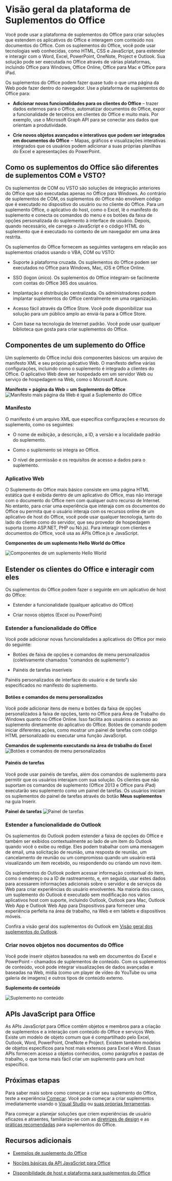 
# <a name="office-add-ins-platform-overview"></a>Visão geral da plataforma de Suplementos do Office

Você pode usar a plataforma de suplementos do Office para criar soluções que estendem os aplicativos do Office e interagem com conteúdo nos documentos do Office. Com os suplementos do Office, você pode usar tecnologias web conhecidas, como HTML, CSS e JavaScript, para estender e interagir com o Word, Excel, PowerPoint, OneNote, Project e Outlook. Sua solução pode ser executada no Office através de várias plataformas, incluindo Office para Windows, Office Online, Office para Mac e Office para iPad.

Os suplementos do Office podem fazer quase tudo o que uma página da Web pode fazer dentro do navegador. Use a plataforma de suplementos do Office para:


-  **Adicionar novas funcionalidades para os clientes do Office** – trazer dados externos para o Office, automatizar documentos do Office, expor a funcionalidade de terceiros em clientes do Office e muito mais.  Por exemplo, use o Microsoft Graph API para se conectar aos dados que orientam a produtividade. 
    
-  **Crie novos objetos avançados e interativos que podem ser integrados em documentos do Office** ‒ Mapas, gráficos e visualizações interativas integrados que os usuários podem adicionar a suas próprias planilhas do Excel e apresentações do PowerPoint. 
    
## <a name="how-are-office-add-ins-different-than-com-and-vsto-add-ins"></a>Como os suplementos do Office são diferentes de suplementos COM e VSTO? 

Os suplementos de COM ou VSTO são soluções de integração anteriores do Office que são executadas apenas no Office para Windows. Ao contrário de suplementos de COM, os suplementos do Office não envolvem código que é executado no dispositivo do usuário ou no cliente do Office. Para um suplemento Office, o aplicativo do host, como o Excel, lê o manifesto do suplemento e conecta os comandos do menu e os botões da faixa de opções personalizada do suplemento à interface de usuário. Depois, quando necessário, ele carrega o JavaScript e o código HTML do suplemento que é executado no contexto de um navegador em uma área restrita. 

Os suplementos do Office fornecem as seguintes vantagens em relação aos suplementos criados usando o VBA, COM ou VSTO: 

- Suporte à plataforma cruzada. Os suplementos do Office podem ser executados no Office para Windows, Mac, iOS e Office Online. 

- SSO (logon único). Os suplementos do Office integram-se facilmente com contas do Office 365 dos usuários. 


- Implantação e distribuição centralizada. Os administradores podem implantar suplementos do Office centralmente em uma organização. 

- Acesso fácil através da Office Store. Você pode disponibilizar sua solução para um público amplo ao enviá-la para a Office Store. 

- Com base na tecnologia de Internet padrão. Você pode usar qualquer biblioteca que gosta para criar suplementos do Office. 

## <a name="components-of-an-office-add-in"></a>Componentes de um suplemento do Office 

Um suplemento do Office inclui dois componentes básicos: um arquivo de manifesto XML e seu próprio aplicativo Web. O manifesto define várias configurações, incluindo como o suplemento é integrado a clientes do Office. O aplicativo Web deve ser hospedado em um servidor Web ou serviço de hospedagem na Web, como o Microsoft Azure.

**Manifesto + página da Web = um Suplemento do Office**
![Manifesto mais página da Web é igual a Suplemento do Office](../images/DK2_AgaveOverview01.png)

### <a name="manifest"></a>Manifesto 

O manifesto é um arquivo XML que especifica configurações e recursos do suplemento, como os seguintes: 

- O nome de exibição, a descrição, a ID, a versão e a localidade padrão do suplemento. 

- Como o suplemento se integra ao Office.  

- O nível de permissão e os requisitos de acesso a dados para o suplemento. 

### <a name="web-app"></a>Aplicativo Web 

O Suplemento do Office mais básico consiste em uma página HTML estática que é exibida dentro de um aplicativo do Office, mas não interage com o documento do Office nem com qualquer outro recurso de Internet. No entanto, para criar uma experiência que interaja com os documentos do Office ou permita que o usuário interaja com os recursos online de um aplicativo de host do Office, você pode usar qualquer tecnologia, tanto do lado do cliente como do servidor, que seu provedor de hospedagem suporta (como ASP.NET, PHP ou Nó.js). Para interagir com clientes e documentos do Office, você usa as APIs Office.js e JavaScript. 

**Componentes de um suplemento Hello World do Office**

![Componentes de um suplemento Hello World](../images/DK2_AgaveOverview07.png)

## <a name="extending-and-interacting-with-office-clients"></a>Estender os clientes do Office e interagir com eles 

Os suplementos do Office podem fazer o seguinte em um aplicativo de host do Office: 

-  Estender a funcionalidade (qualquer aplicativo do Office) 

-  Criar novos objetos (Excel ou PowerPoint) 
 
### <a name="extend-office-functionality"></a>Estender a funcionalidade do Office 

Você pode adicionar novas funcionalidades a aplicativos do Office por meio do seguinte:  

-  Botões de faixa de opções e comandos de menu personalizados (coletivamente chamados "comandos de suplemento") 

-  Painéis de tarefas inseríveis 

Painéis personalizados de interface do usuário e de tarefa são especificados no manifesto do suplemento.  

#### <a name="custom-buttons-and-menu-commands"></a>Botões e comandos de menu personalizados  

Você pode adicionar itens de menu e botões da faixa de opções personalizados à faixa de opções, tanto no Office para Área de Trabalho do Windows quanto no Office Online. Isso facilita aos usuários o acesso ao suplemento diretamente do aplicativo do Office. Botões de comando podem iniciar diferentes ações, como mostrar um painel de tarefas com código HTML personalizado ou executar uma função JavaScript.  

**Comandos de suplemento executando na área de trabalho do Excel**
![Botões e comandos de menu personalizados](../images/add-in-commands-overview..png)

#### <a name="task-panes"></a>Painéis de tarefas  

Você pode usar painéis de tarefas, além dos comandos de suplemento para permitir que os usuários interajam com sua solução. Os clientes que não suportam os comandos de suplemento (Office 2013 e Office para iPad) executarão seu suplemento como um painel de tarefas. Os usuários iniciam os suplementos do painel de tarefas através do botão **Meus suplementos** na guia Inserir. 

**Painel de tarefas**
![Painel de tarefas](../images/task-pane-overview.jpg)

### <a name="extend-outlook-functionality"></a>Estender a funcionalidade do Outlook 

Os suplementos do Outlook podem estender a faixa de opções do Office e também ser exibidos contextualmente ao lado de um item do Outlook quando você o exibe ou redige. Eles podem trabalhar com uma mensagem de email, uma solicitação de reunião, uma resposta de reunião, um cancelamento de reunião ou um compromisso quando um usuário está visualizando um item recebido, ou respondendo ou criando um novo item. 

Os suplementos do Outlook podem acessar informação contextual do item, como o endereço ou a ID de rastreamento, e, em seguida, usar estes dados para acessarem informações adicionais sobre o servidor e de serviços da Web para criar experiências do usuário envolventes. Na maioria dos casos, um suplemento do Outlook é executado sem modificação nos vários aplicativos host com suporte, incluindo Outlook, Outlook para Mac, Outlook Web App e Outlook Web App para Dispositivos para fornecer uma experiência perfeita na área de trabalho, na Web e em tablets e dispositivos móveis. 

Confira a visão geral dos suplementos do Outlook em [Visão geral dos suplementos do Outlook](https://docs.microsoft.com/en-us/outlook/add-ins/). 

### <a name="create-new-objects-in-office-documents"></a>Criar novos objetos nos documentos do Office 

Você pode inserir objetos baseados na web em documentos do Excel e PowerPoint – chamados de suplementos de conteúdo. Com os suplementos de conteúdo, você pode integrar visualizações de dados avançadas e baseadas na Web, mídia (como um player de vídeo do YouTube ou uma galeria de imagens) e outros tipos de conteúdo externo.

**Suplemento de conteúdo**

![Suplemento no conteúdo](../images/DK2_AgaveOverview05.png)

## <a name="office-javascript-apis"></a>APIs JavaScript para Office 

As APIs JavaScript para Office contêm objetos e membros para a criação de suplementos e a interação com conteúdo do Office e serviços Web. Existe um modelo de objeto comum que é compartilhado pelo Excel, Outlook, Word, PowerPoint, OneNote e Project. Existem também modelos de objetos específicos para host mais extensos para Excel e Word.  Essas APIs fornecem acesso a objetos conhecidos, como parágrafos e pastas de trabalho, o que torna mais fácil criar um suplemento para um host específico.  

## <a name="next-steps"></a>Próximas etapas 

Para saber mais sobre como começar a criar seu suplemento do Office, teste a experiência [Começar](https://dev.office.com/getting-started/addins). Você pode começar a criar suplementos imediatamente usando o [Visual Studio](../../docs/get-started/create-and-debug-office-add-ins-in-visual-studio.md) ou [suas próprias ferramentas](../../docs/get-started/create-an-office-add-in-using-any-editor). 

Para começar a planejar soluções que criem experiências de usuário eficazes e atraentes, familiarize-se com as [diretrizes de design](../../docs/design/add-in-design) e as [práticas recomendadas](../../docs/add-ins/overview/add-in-development-best-practices) para suplementos do Office.    
   
## <a name="additional-resources"></a>Recursos adicionais

- [Exemplos de suplemento do Office](https://dev.office.com/code-samples)
    
- [Noções básicas da API JavaScript para Office](../../docs/develop/understanding-the-javascript-api-for-office.md)

- [Disponibilidade de host e plataforma para suplementos do Office](https://dev.office.com/add-in-availability)


    
